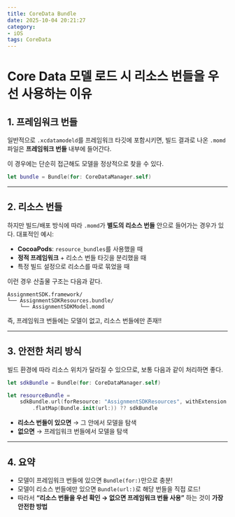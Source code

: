 ```yaml
---
title: CoreData Bundle
date: 2025-10-04 20:21:27
category:
- iOS
tags: CoreData
---
```



# Core Data 모델 로드 시 리소스 번들을 우선 사용하는 이유

## 1. 프레임워크 번들
일반적으로 `.xcdatamodeld`를 프레임워크 타깃에 포함시키면, 빌드 결과로 나온 `.momd` 파일은 ****프레임워크 번들**** 내부에 들어간다.

이 경우에는 단순히 접근해도 모델을 정상적으로 찾을 수 있다.

```swift
let bundle = Bundle(for: CoreDataManager.self)
```

---

## 2. 리소스 번들
하지만 빌드/배포 방식에 따라 `.momd`가 ****별도의 리소스 번들**** 안으로 들어가는 경우가 있다.
대표적인 예시:

- ****CocoaPods****: `resource_bundles`를 사용했을 때
- ****정적 프레임워크**** + 리소스 번들 타깃을 분리했을 때
- 특정 빌드 설정으로 리소스를 따로 묶었을 때

이런 경우 산출물 구조는 다음과 같다.
```
AssignmentSDK.framework/
└── AssignmentSDKResources.bundle/
    └── AssignmentSDKModel.momd
```

즉, 프레임워크 번들에는 모델이 없고, 리소스 번들에만 존재!!

---

## 3. 안전한 처리 방식
빌드 환경에 따라 리소스 위치가 달라질 수 있으므로, 보통 다음과 같이 처리하면 좋다.
```swift
let sdkBundle = Bundle(for: CoreDataManager.self)

let resourceBundle =
    sdkBundle.url(forResource: "AssignmentSDKResources", withExtension: "bundle")
        .flatMap(Bundle.init(url:)) ?? sdkBundle
```

- ****리소스 번들이 있으면**** → 그 안에서 모델을 탐색
- ****없으면**** → 프레임워크 번들에서 모델을 탐색

---

## 4. 요약
- 모델이 프레임워크 번들에 있으면 `Bundle(for:)`만으로 충분!
- 모델이 리소스 번들에만 있으면 `Bundle(url:)`로 해당 번들을 직접 로드!
- 따라서 ****“리소스 번들을 우선 확인 → 없으면 프레임워크 번들 사용”**** 하는 것이 **가장 안전한 방법**
